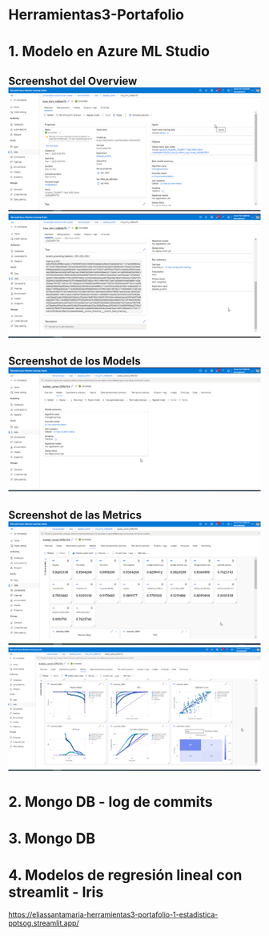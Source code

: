 # Herramientas3-Portafolio

# 1. Modelo en Azure ML Studio
Screenshot del Overview <br>
![Overide primer screenshot](/Imagenes/Overide_1.png)
![Overide segundo screenshot](/Imagenes/Overide_2.png)
-------

Screenshot de los Models
![Models unica imagen](/Imagenes/Model.png)
-----

Screenshot de las Metrics<br>
![Metricas primer Screenshot](/Imagenes/Metricas_1.png)
![Metricas Segundo Screenshot](/Imagenes/Metricas_2.png)
-----

# 2. Mongo DB -  log de commits </br>

# 3. Mongo DB

# 4. Modelos de regresión lineal con streamlit - Iris
https://eliassantamaria-herramientas3-portafolio-1-estadistica-pptsog.streamlit.app/
